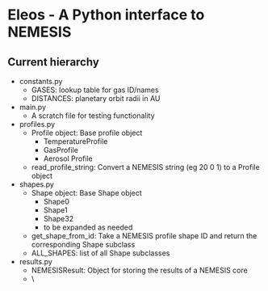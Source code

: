 # Eleos - A Python interface to NEMESIS


## Current hierarchy

* constants.py
  * GASES: lookup table for gas ID/names
  * DISTANCES: planetary orbit radii in AU
* main.py
  * A scratch file for testing functionality
* profiles.py
  * Profile object: Base profile object
    * TemperatureProfile
    * GasProfile
    * Aerosol Profile
  * read_profile_string: Convert a NEMESIS string (eg 20 0 1) to a Profile object
* shapes.py
  * Shape object: Base Shape object
    * Shape0
    * Shape1
    * Shape32
    * to be expanded as needed
  * get_shape_from_id: Take a NEMESIS profile shape ID and return the corresponding Shape subclass
  * ALL_SHAPES: list of all Shape subclasses
* results.py
  * NEMESISResult: Object for storing the results of a NEMESIS core
  * \


